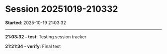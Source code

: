 # Session 20251019-210332

**Started**: 2025-10-19 21:03:32

---

**21:03:32 - test**: Testing session tracker

**21:21:34 - verify**: Final test

